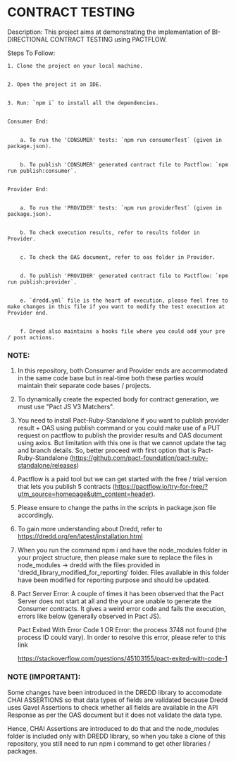 # CONTRACT TESTING


Description: This project aims at demonstrating the implementation of BI-DIRECTIONAL CONTRACT TESTING using PACTFLOW.


Steps To Follow:


    1. Clone the project on your local machine.


    2. Open the project it an IDE.
    
    
    3. Run: `npm i` to install all the dependencies.
    
    
    Consumer End:
    
    
        a. To run the 'CONSUMER' tests: `npm run consumerTest` (given in package.json).
        
        
        b. To publish 'CONSUMER' generated contract file to Pactflow: `npm run publish:consumer`.
    
    
    Provider End:
        
        
        a. To run the 'PROVIDER' tests: `npm run providerTest` (given in package.json).
        
        
        b. To check execution results, refer to results folder in Provider.
        
        
        c. To check the OAS document, refer to oas folder in Provider.
        
        
        d. To publish 'PROVIDER' generated contract file to Pactflow: `npm run publish:provider`.
        
        
        e. `dredd.yml` file is the heart of execution, please feel free to make changes in this file if you want to modify the test execution at Provider end.
        
        
        f. Dreed also maintains a hooks file where you could add your pre / post actions.



### NOTE:
1. In this repository, both Consumer and Provider ends are accommodated in the same code base but in real-time both these parties would maintain their separate code bases / projects. 


2. To dynamically create the expected body for contract generation, we must use "Pact JS V3 Matchers".


2. You need to install Pact-Ruby-Standalone if you want to publish provider result + OAS using publish command or you could make use of a PUT request on pactflow to publish the provider results and OAS document using axios. But limitation with this one is that we cannot update the tag and branch details.
So, better proceed with first option that is Pact-Ruby-Standalone (https://github.com/pact-foundation/pact-ruby-standalone/releases)


3. Pactflow is a paid tool but we can get started with the free / trial version that lets you publish 5 contracts (https://pactflow.io/try-for-free/?utm_source=homepage&utm_content=header).


4. Please ensure to change the paths in the scripts in package.json file accordingly.


5. To gain more understanding about Dredd, refer to https://dredd.org/en/latest/installation.html


6. When you run the command npm i and have the node_modules folder in your project structure, then please make sure to replace the files in node_modules -> dredd with the files provided in 'dredd_library_modified_for_reporting' folder. Files available in this folder have been modified for reporting purpose and should be updated.


7. Pact Server Error: A couple of times it has been observed that the Pact Server does not start at all and the your are unable to generate the Consumer contracts. It gives a weird error code and fails the execution, errors like below (generally observed in Pact JS).

    Pact Exited With Error Code 1 OR Error: the process 3748 not found (the process ID could vary). In order to resolve this error, please refer to this link

    https://stackoverflow.com/questions/45103155/pact-exited-with-code-1



### NOTE (IMPORTANT):


Some changes have been introduced in the DREDD library to accomodate CHAI ASSERTIONS so that data types of fields are validated because Dredd uses Gavel Assertions to check whether all fields are available in the API Response as per the OAS document but it does not validate the data type.

Hence, CHAI Assertions are introduced to do that and the node_modules folder is included only with DREDD library, so when you take a clone of this repository, you still need to run npm i command to get other libraries / packages.
